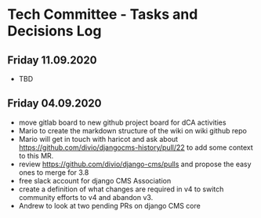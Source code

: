 # Tech Committee - Tasks and Decisions Log


## Friday 11.09.2020

- TBD


## Friday 04.09.2020

- move gitlab board to new github project board for dCA activities
- Mario to create the markdown structure of the wiki on wiki github repo
- Mario will get in touch with haricot and ask about https://github.com/divio/djangocms-history/pull/22 to add some context to this MR.
- review https://github.com/divio/django-cms/pulls and propose the easy ones to merge for 3.8
- free slack account for django CMS Association
- create a definition of what changes are required in v4 to switch community efforts to v4 and abandon v3.
- Andrew to look at two pending PRs on django CMS core
